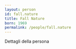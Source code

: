 ```yaml
---
layout: person
id: fall.nature
title: Fall Nature
born: 1969
permalink: /people/fall.nature
---
```


Dettagli della persona 